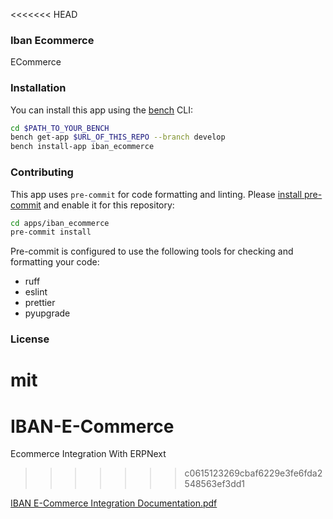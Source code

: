 <<<<<<< HEAD
### Iban Ecommerce

ECommerce

### Installation

You can install this app using the [bench](https://github.com/frappe/bench) CLI:

```bash
cd $PATH_TO_YOUR_BENCH
bench get-app $URL_OF_THIS_REPO --branch develop
bench install-app iban_ecommerce
```

### Contributing

This app uses `pre-commit` for code formatting and linting. Please [install pre-commit](https://pre-commit.com/#installation) and enable it for this repository:

```bash
cd apps/iban_ecommerce
pre-commit install
```

Pre-commit is configured to use the following tools for checking and formatting your code:

- ruff
- eslint
- prettier
- pyupgrade

### License

mit
=======
# IBAN-E-Commerce
Ecommerce Integration With ERPNext
>>>>>>> c0615123269cbaf6229e3fe6fda2548563ef3dd1

[IBAN E-Commerce Integration Documentation.pdf](https://github.com/user-attachments/files/22382495/IBAN.E-Commerce.Integration.Documentation.pdf)



